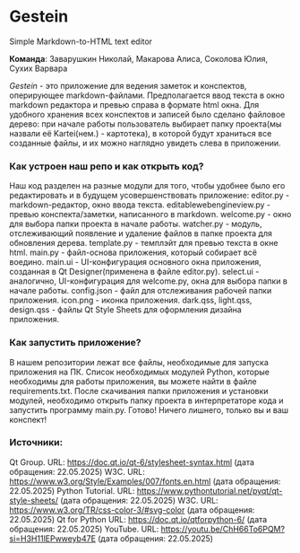 # Gestein
Simple Markdown-to-HTML text editor

**Команда**: Заварушкин Николай, Макарова Алиса, Соколова Юлия, Сухих Варвара

*Gestein* - это приложение для ведения заметок и конспектов, оперирующее markdown-файлами. Предполагается ввод текста в окно markdown редактора и превью справа в формате html окна. Для удобного хранения всех конспектов и записей было сделано файловое дерево: при начале работы пользователь выбирает папку проекта(мы назвали её Kartei(нем.) - картотека), в которой будут храниться все созданные файлы, и их можно наглядно увидеть слева в приложении.

### Как устроен наш репо и как открыть код?
Наш код разделен на разные модули для того, чтобы удобнее было его редактировать и в будущем усовершенствовать приложение:
editor.py - markdown-редактор, окно ввода текста.
editablewebengineview.py -  превью конспекта/заметки, написанного в markdown.
welcome.py - окно для выбора папки проекта в начале работы.
watcher.py - модуль, отслеживающий появление и удаление файлов в папке проекта для обновления дерева.
template.py - темплэйт для превью текста в окне html.
main.py - файл-основа приложения, который собирает всё воедино.
main.ui - UI-конфигурация основного окна приложения, созданная в Qt Designer(применена в файле editor.py).
select.ui - аналогично, UI-конфигурация для welcome.py, окна для выбора папки в начале работы.
config.json - файл для отслеживания рабочей папки приложения.
icon.png - иконка приложения.
dark.qss, light.qss, design.qss - файлы Qt Style Sheets для оформления дизайна приложения.


### Как запустить приложение?
В нашем репозитории лежат все файлы, необходимые для запуска приложения на ПК. Список необходимых модулей Python, которые необходимы для работы приложения, вы можете найти в файле requirements.txt. После скачивания папки приложения и установки модулей, необходимо открыть папку проекта в интерпретаторе кода и запустить программу main.py. Готово! Ничего лишнего, только вы и ваш конспект!


### Источники:
Qt Group. URL: https://doc.qt.io/qt-6/stylesheet-syntax.html (дата обращения: 22.05.2025)
W3C. URL: https://www.w3.org/Style/Examples/007/fonts.en.html (дата обращения: 22.05.2025)
Python Tutorial. URL: https://www.pythontutorial.net/pyqt/qt-style-sheets/  (дата обращения: 22.05.2025)
W3C. URL: https://www.w3.org/TR/css-color-3/#svg-color (дата обращения: 22.05.2025)
Qt for Python URL: https://doc.qt.io/qtforpython-6/ (дата обращения: 22.05.2025)
YouTube. URL: https://youtu.be/ChH66To6PQM?si=H3H11lEPwweyb47E (дата обращения: 22.05.2025)

